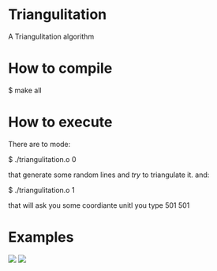 # Triangulitation
A Triangulitation algorithm

# How to compile
$ make all

# How to execute
There are to mode:

$ ./triangulitation.o 0

that generate some random lines and *try* to triangulate it. and:

$ ./triangulitation.o 1

that will ask you some coordiante unitl you type 501 501

# Examples


![](https://github.com/Holeryn/Triangulitation/blob/master/img/house.png)
![](https://github.com/Holeryn/Triangulitation/blob/master/img/octagon.png)
